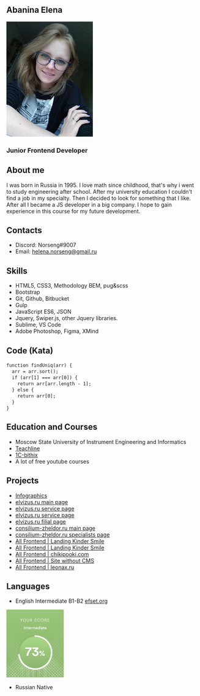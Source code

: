 ## Abanina Elena
<img src="photo.jpg" width="226">

### Junior Frontend Developer

## About me
I was born in Russia in 1995. I love math since childhood, that's why i went to study engineering after school. After my university education I couldn't find a job in my specialty. Then I decided to look for something that I like. After all I became a JS developer in a big company. I hope to gain experience in this course for my future development.

## Contacts
* Discord: Norseng#9007
* Email: helena.norseng@gmail.ru

## Skills
* HTML5, CSS3, Methodology BEM, pug&scss
* Bootstrap
* Git, Github, Bitbucket
* Gulp
* JavaScript ES6, JSON
* Jquery, Swiper.js, other Jquery libraries.
* Sublime, VS Code
* Adobe Photoshop, Figma, XMind

## Code (Kata)
```
function findUniq(arr) {
  arr = arr.sort();
  if (arr[1] === arr[0]) {
    return arr[arr.length - 1];
  } else {
    return arr[0];
  }
}
```

## Education and Courses
* Moscow State University of Instrument Engineering and Informatics
* [Teachline](https://teachline.ru/courses/kak-sozdat-sayt-samostoyatelno/)
* [1С-bithix](https://dev.1c-bitrix.ru/learning/)
* A lot of free youtube courses

## Projects
* [Infographics](https://itelon.ru/know/news/detail/v_rossii_ssd_zanimayut_vse_novye_rubezhi__no_polnoy_sdachi_pozitsiy_hdd_eshche_ne_predviditsya/)
* [elvizus.ru main page](https://elvizus.ru/)
* [elvizus.ru service page](https://elvizus.ru/%d1%85%d0%b8%d1%80%d1%83%d1%80%d0%b3%d0%b8%d1%8f-%d0%ba%d0%b0%d1%82%d0%b0%d1%80%d0%b0%d0%ba%d1%82%d1%8b/)
* [elvizus.ru service page](https://elvizus.ru/detskaya-oftalmologiya/)
* [elvizus.ru filial page](https://elvizus.ru/pavlovo-posadskij-filial/)
* [consilium-zheldor.ru main page](https://consilium-zheldor.ru/)
* [consilium-zheldor.ru specialists page](https://consilium-zheldor.ru/specialists/)
* [All Frontend | Landing Kinder Smile](https://star-smile.ru/kinder-smile/)
* [All Frontend | Landing Kinder Smile](https://doctor.star-smile.ru/kinder-smile/)
* [All Frontend | chikipooki.com](https://chikipooki.com/ru)
* [All Frontend | Site without CMS](https://dobro-men.ru/)
* [All Frontend | leonax.ru](https://www.leonax.ru/)

## Languages
* English Intermediate B1-B2 [efset.org](https://www.efset.org/) 
<img src="language-test.jpg" width="150">

* Russian Native
